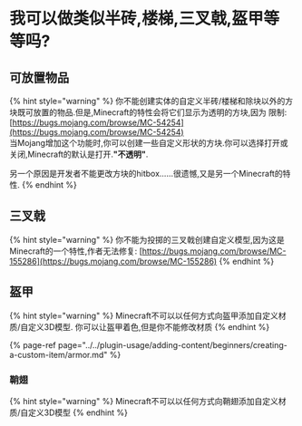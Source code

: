 # 我可以做类似半砖,楼梯,三叉戟,盔甲等等吗?

## 可放置物品

{% hint style="warning" %}
你不能创建实体的自定义半砖/楼梯和除块以外的方块既可放置的物品.但是,Minecraft的特性会将它们显示为透明的方块,因为 限制: [https://bugs.mojang.com/browse/MC-54254](https://bugs.mojang.com/browse/MC-54254)  
当Mojang增加这个功能时,你可以创建一些自定义形状的方块.你可以选择打开或关闭,Minecraft的默认是打开.**"不透明"**.

另一个原因是开发者不能更改方块的hitbox......很遗憾,又是另一个Minecraft的特性.
{% endhint %}

## 三叉戟

{% hint style="warning" %}
你不能为投掷的三叉戟创建自定义模型,因为这是Minecraft的一个特性,作者无法修复: [https://bugs.mojang.com/browse/MC-155286](https://bugs.mojang.com/browse/MC-155286)
{% endhint %}

## 盔甲

{% hint style="warning" %}
Minecraft不可以以任何方式向盔甲添加自定义材质/自定义3D模型. 你可以让盔甲着色,但是你不能修改材质
{% endhint %}

{% page-ref page="../../plugin-usage/adding-content/beginners/creating-a-custom-item/armor.md" %}

### 鞘翅

{% hint style="warning" %}
Minecraft不可以以任何方式向鞘翅添加自定义材质/自定义3D模型
{% endhint %}

